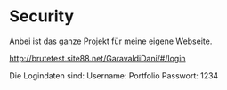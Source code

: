 # Security
Anbei ist das ganze Projekt für meine eigene Webseite. 

http://brutetest.site88.net/GaravaldiDani/#/login

Die Logindaten sind:
Username: Portfolio
Passwort: 1234
